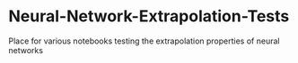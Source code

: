 # Neural-Network-Extrapolation-Tests
Place for various notebooks testing the extrapolation properties of neural networks
